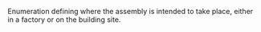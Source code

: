 ﻿Enumeration defining where the assembly is intended to take place, either in a factory or on the building site.